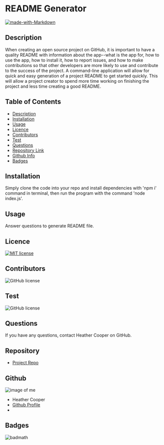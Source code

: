 
  # **README Generator**

 [![made-with-Markdown](https://img.shields.io/badge/Made%20with-Markdown-1f425f.svg)](http://commonmark.org)


  ## Description

  When creating an open source project on GitHub, it is important to have a quality README with information about the app--what is the app for, how to use the app, how to install it, how to report issues, and how to make contributions so that other developers are more likely to use and contribute to the success of the project. A command-line application will allow for quick and easy generation of a project README to get started quickly. This will allow a project creator to spend more time working on finishing the project and less time creating a good README.

  ## Table of Contents

  - [Description](#Description)
  - [Installation](#Installation)
  - [Usage](#Usage)
  - [Licence](#Licence)
  - [Contributors](#Contributors)
  - [Test](#Test)
  - [Questions](#Questions)
  - [Repository Link](#Repository)
  - [Github Info](#Github)
  - [Badges](#Badges)

  ## Installation

  Simply clone the code into your repo and install dependencies with 'npm i' command in terminal, then run the program with the command 'node index.js'.

  ## Usage

  Answer questions to generate README file.

  ## Licence

 [![MIT license](https://img.shields.io/badge/License-MIT-blue.svg)](https://lbesson.mit-license.org/)

  ## Contributors

  ![GitHub license](https://img.shields.io/badge/Made%20by-%40EdenKhaos-orange)

  ## Test

  ![GitHub license](https://img.shields.io/badge/test-100%25-success)

  ## Questions

  If you have any questions, contact Heather Cooper on GitHub.

  ## Repository

  - [Project Repo](https://github.com/EdenKhaos/09-NodeJS)

  ## Github

  ![image of me](https://avatars1.githubusercontent.com/u/66695464?v=4)
  - Heather Cooper
  - [Github Profile](https://github.com/EdenKhaos)
  - <null>

  ## Badges
  ![badmath](https://img.shields.io/github/repo-size/${data.username}/${data.repo})
